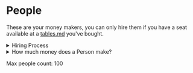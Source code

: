 # People

These are your money makers, you can only hire them if you have a seat available at a [tables.md](tables.md "mention") you've bought.

<details>

<summary>Hiring Process</summary>

Upon hiring, they'll immediately start training.

They will only work for you for 48 hours.&#x20;

</details>

<details>

<summary>How much money does a Person make?</summary>

10% chance they lose -500 to -2500

10% chance they break even

80% chance they make a (random) number between 500 and 3000

</details>



Max people count: 100

